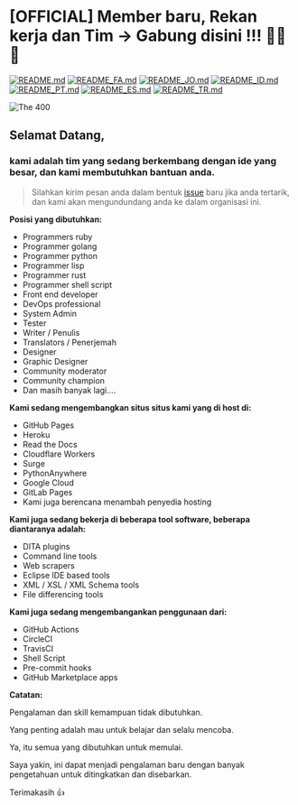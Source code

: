 # [OFFICIAL] Member baru, Rekan kerja dan Tim -> Gabung disini !!! 🚀🚀🚀

[![README.md](https://img.shields.io/badge/English-up-brightgreen)](README.md)
[![README_FA.md](https://img.shields.io/badge/Persian-up-brightgreen)](README_FA.md)
[![README_JO.md](https://img.shields.io/badge/Arabic-up-brightgreen)](README_JO.md)
[![README_ID.md](https://img.shields.io/badge/Indonesian-up-brightgreen)](README_ID.md)
[![README_PT.md](https://img.shields.io/badge/Portuguese-up-brightgreen)](README_PT.md)
[![README_ES.md](https://img.shields.io/badge/Spanish-up-brightgreen)](README_ES.md)
[![README_TR.md](https://img.shields.io/badge/Turkish-up-brightgreen)](README_TR.md)

![The 400](images/the-400.gif)

## **Selamat Datang**,

### kami adalah tim yang sedang berkembang dengan ide yang besar, dan kami membutuhkan bantuan anda.

> Silahkan kirim pesan anda dalam bentuk [issue](https://github.com/slurpcode/join-our-team/issues/new?assignees=&labels=invite+me+to+the+organisation&template=invitation.yml&title=Please+invite+me+to+the+Slurp+Code+GitHub+Community+Organization) baru jika anda tertarik, dan kami akan mengundundang anda ke dalam organisasi ini.

**Posisi yang dibutuhkan:**

- Programmers ruby
- Programmer golang
- Programmer python
- Programmer lisp
- Programmer rust
- Programmer shell script
- Front end developer
- DevOps professional
- System Admin
- Tester
- Writer / Penulis
- Translators / Penerjemah
- Designer
- Graphic Designer
- Community moderator
- Community champion
- Dan masih banyak lagi....

**Kami sedang mengembangkan situs situs kami yang di host di:**

- GitHub Pages
- Heroku
- Read the Docs
- Cloudflare Workers
- Surge
- PythonAnywhere
- Google Cloud
- GitLab Pages
- Kami juga berencana menambah penyedia hosting

**Kami juga sedang bekerja di beberapa tool software, beberapa diantaranya adalah:**

- DITA plugins
- Command line tools
- Web scrapers
- Eclipse IDE based tools
- XML / XSL / XML Schema tools
- File differencing tools

**Kami juga sedang mengembangankan penggunaan dari:**

- GitHub Actions
- CircleCI
- TravisCI
- Shell Script
- Pre-commit hooks
- GitHub Marketplace apps

**Catatan:**

Pengalaman dan skill kemampuan tidak dibutuhkan.

Yang penting adalah mau untuk belajar dan selalu mencoba.

Ya, itu semua yang dibutuhkan untuk memulai.

Saya yakin, ini dapat menjadi pengalaman baru dengan banyak pengetahuan untuk ditingkatkan dan disebarkan.

Terimakasih 👍

